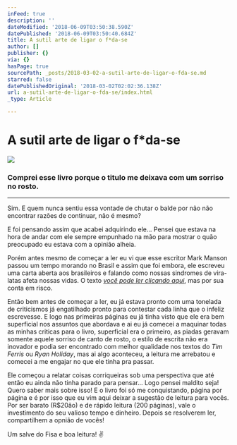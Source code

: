 ```yaml
---
inFeed: true
description: ''
dateModified: '2018-06-09T03:50:38.590Z'
datePublished: '2018-06-09T03:50:40.684Z'
title: A sutil arte de ligar o f*da-se
author: []
publisher: {}
via: {}
hasPage: true
sourcePath: _posts/2018-03-02-a-sutil-arte-de-ligar-o-fda-se.md
starred: false
datePublishedOriginal: '2018-03-02T02:02:36.138Z'
url: a-sutil-arte-de-ligar-o-fda-se/index.html
_type: Article

---
```

# A sutil arte de ligar o f\*da-se
![](https://the-grid-user-content.s3-us-west-2.amazonaws.com/b538029f-3b65-4f14-a43f-2f498df7c13d.jpg)

### Comprei esse livro porque o titulo me deixava com um sorriso no rosto.

---

Sim. E quem nunca sentiu essa vontade de chutar o balde por não não encontrar razões de continuar, não é mesmo?

E foi pensando assim que acabei adquirindo ele... Pensei que estava na hora de andar com ele sempre empunhado na mão para mostrar o quão preocupado eu estava com a opinião alheia.

Porém antes mesmo de começar a ler eu vi que esse escritor Mark Manson passou um tempo morando no Brasil e assim que foi embora, ele escreveu uma carta aberta aos brasileiros e falando como nossas sindromes de vira-latas afeta nossas vidas. O texto _[você pode ler clicando aqui][0]_, mas por sua conta em risco.

Então bem antes de começar a ler, eu já estava pronto com uma tonelada de criticismos já engatilhado pronto para contestar cada linha que o infeliz escrevesse. E logo nas primeiras páginas eu já tinha visto que ele era bem superficial nos assuntos que abordava e ai eu já comecei a maquinar todas as minhas criticas para o livro, superficial era o primeiro, as piadas geravam somente aquele sorriso de canto de rosto, o estilo de escrita não era inovador e podia ser encontrado com melhor qualidade nos textos do _Tim Ferris_ ou _Ryan Holiday_, mas ai algo aconteceu, a leitura me arrebatou e comecei a me engajar no que ele tinha pra passar.

Ele começou a relatar coisas corriqueiras sob uma perspectiva que até então eu ainda não tinha parado para pensar... Logo pensei maldito seja! Quero saber mais sobre isso! E o livro foi só me conquistando, página por página e é por isso que eu vim aqui deixar a sugestão de leitura para vocês. Por ser barato (R$20ão) e de rápido leitura (200 páginas), vale o investimento do seu valioso tempo e dinheiro. Depois se resolverem ler, compartilhem a opnião de vocês!

Um salve do Fisa e boa leitura! ✌️

[0]: https://markmanson.net/brazil_pt